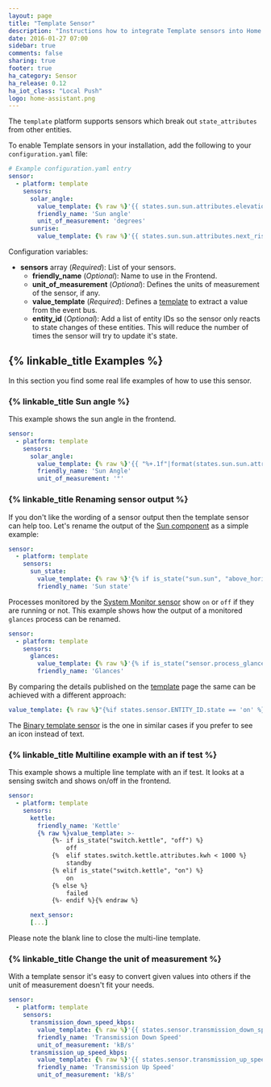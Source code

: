 ```yaml
---
layout: page
title: "Template Sensor"
description: "Instructions how to integrate Template sensors into Home Assistant."
date: 2016-01-27 07:00
sidebar: true
comments: false
sharing: true
footer: true
ha_category: Sensor
ha_release: 0.12
ha_iot_class: "Local Push"
logo: home-assistant.png
---
```


The `template` platform supports sensors which break out `state_attributes` from other entities.

To enable Template sensors in your installation, add the following to your `configuration.yaml` file:

```yaml
# Example configuration.yaml entry
sensor:
  - platform: template
    sensors:
      solar_angle:
        value_template: {% raw %}'{{ states.sun.sun.attributes.elevation }}'{% endraw %}
        friendly_name: 'Sun angle'
        unit_of_measurement: 'degrees'
      sunrise:
        value_template: {% raw %}'{{ states.sun.sun.attributes.next_rising }}'{% endraw %}
```

Configuration variables:

- **sensors** array (*Required*): List of your sensors.
  - **friendly_name** (*Optional*): Name to use in the Frontend.
  - **unit_of_measurement** (*Optional*): Defines the units of measurement of the sensor, if any.
  - **value_template** (*Required*): Defines a [template](/topics/templating/) to extract a value from the event bus.
  - **entity_id** (*Optional*): Add a list of entity IDs so the sensor only reacts to state changes of these entities. This will reduce the number of times the sensor will try to update it's state.


## {% linkable_title Examples %}

In this section you find some real life examples of how to use this sensor.

### {% linkable_title Sun angle %}

This example shows the sun angle in the frontend.

```yaml
sensor:
  - platform: template
    sensors:
      solar_angle:
        value_template: {% raw %}'{{ "%+.1f"|format(states.sun.sun.attributes.elevation) }}'{% endraw %}
        friendly_name: 'Sun Angle'
        unit_of_measurement: '°'
```

### {% linkable_title Renaming sensor output %}

If you don't like the wording of a sensor output then the template sensor can help too. Let's rename the output of the [Sun component](/components/sun/) as a simple example:

```yaml
sensor:
  - platform: template
    sensors:
      sun_state:
        value_template: {% raw %}'{% if is_state("sun.sun", "above_horizon") %}up{% else %}down{% endif %}'{% endraw %}
        friendly_name: 'Sun state'
```

Processes monitored by the [System Monitor sensor](/components/sensor.systemmonitor/) show `on` or `off` if they are running or not. This example shows how the output of a monitored `glances` process can be renamed.

```yaml
sensor:
  - platform: template
    sensors:
      glances:
        value_template: {% raw %}'{% if is_state("sensor.process_glances", "off") %}not running{% else %}running{% endif %}'{% endraw %}
        friendly_name: 'Glances'
```

By comparing the details published on the [template](/topics/templating/) page the same can be achieved with a different approach: 

```yaml
value_template: {% raw %}"{%if states.sensor.ENTITY_ID.state == 'on' %}running{%elif states.switch.ENTITY_ID.state == 'off' %}not running{% endif %}"{% endraw %}
```

The [Binary template sensor](/components/binary_sensor.template/) is the one in similar cases if you prefer to see an icon instead of text.

### {% linkable_title Multiline example with an if test %}

This example shows a multiple line template with an if test. It looks at a sensing switch and shows on/off in the frontend.

```yaml
sensor:
  - platform: template
    sensors:
      kettle:
        friendly_name: 'Kettle'
        {% raw %}value_template: >-
            {%- if is_state("switch.kettle", "off") %}
                off
            {%  elif states.switch.kettle.attributes.kwh < 1000 %}
                standby
            {% elif is_state("switch.kettle", "on") %}
                on
            {% else %}
                failed
            {%- endif %}{% endraw %}

      next_sensor:
      [...]
```

<p class='note'>
Please note the blank line to close the multi-line template.
</p>

### {% linkable_title Change the unit of measurement %}

With a template sensor it's easy to convert given values into others if the unit of measurement doesn't fit your needs.

```yaml
sensor:
  - platform: template
    sensors:
      transmission_down_speed_kbps:
        value_template: {% raw %}'{{ states.sensor.transmission_down_speed.state | multiply(1024) }}'{% endraw %}
        friendly_name: 'Transmission Down Speed'
        unit_of_measurement: 'kB/s'
      transmission_up_speed_kbps:
        value_template: {% raw %}'{{ states.sensor.transmission_up_speed.state | multiply(1024) }}'{% endraw %}
        friendly_name: 'Transmission Up Speed'
        unit_of_measurement: 'kB/s'
```

